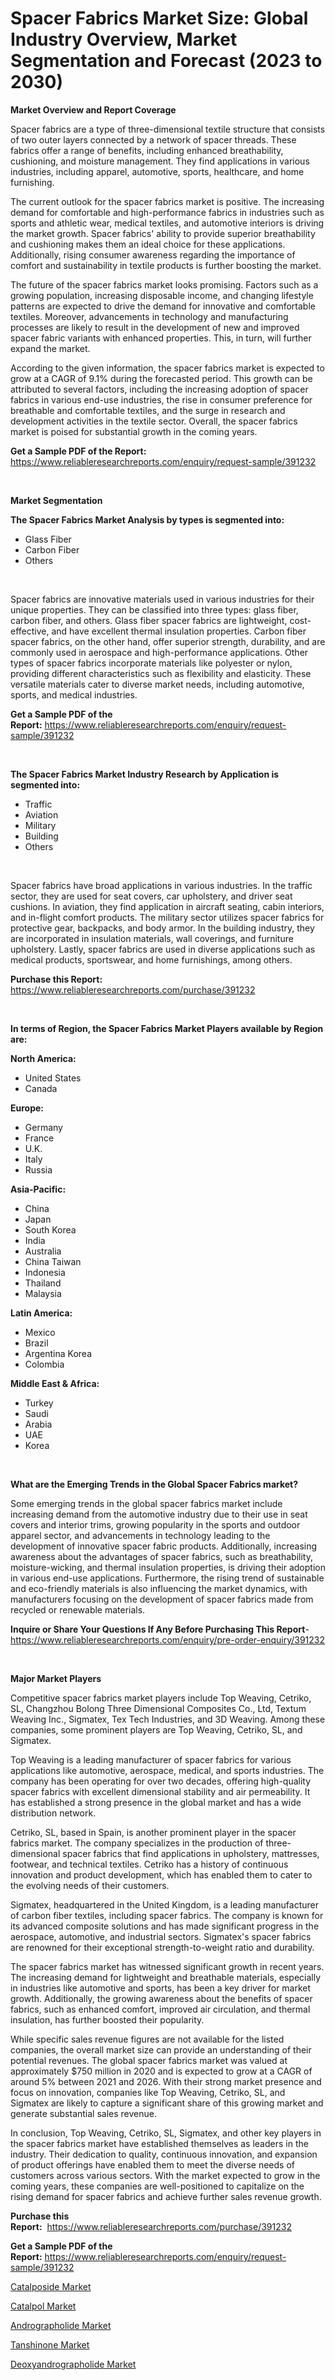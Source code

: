<p><h1>Spacer Fabrics Market Size: Global Industry Overview, Market Segmentation and Forecast (2023 to 2030)</h1></p><p><strong>Market Overview and Report Coverage</strong></p>
<p><p>Spacer fabrics are a type of three-dimensional textile structure that consists of two outer layers connected by a network of spacer threads. These fabrics offer a range of benefits, including enhanced breathability, cushioning, and moisture management. They find applications in various industries, including apparel, automotive, sports, healthcare, and home furnishing.</p><p>The current outlook for the spacer fabrics market is positive. The increasing demand for comfortable and high-performance fabrics in industries such as sports and athletic wear, medical textiles, and automotive interiors is driving the market growth. Spacer fabrics' ability to provide superior breathability and cushioning makes them an ideal choice for these applications. Additionally, rising consumer awareness regarding the importance of comfort and sustainability in textile products is further boosting the market.</p><p>The future of the spacer fabrics market looks promising. Factors such as a growing population, increasing disposable income, and changing lifestyle patterns are expected to drive the demand for innovative and comfortable textiles. Moreover, advancements in technology and manufacturing processes are likely to result in the development of new and improved spacer fabric variants with enhanced properties. This, in turn, will further expand the market.</p><p>According to the given information, the spacer fabrics market is expected to grow at a CAGR of 9.1% during the forecasted period. This growth can be attributed to several factors, including the increasing adoption of spacer fabrics in various end-use industries, the rise in consumer preference for breathable and comfortable textiles, and the surge in research and development activities in the textile sector. Overall, the spacer fabrics market is poised for substantial growth in the coming years.</p></p>
<p><strong>Get a Sample PDF of the Report:</strong> <a href="https://www.reliableresearchreports.com/enquiry/request-sample/391232">https://www.reliableresearchreports.com/enquiry/request-sample/391232</a></p>
<p>&nbsp;</p>
<p><strong>Market Segmentation</strong></p>
<p><strong>The Spacer Fabrics Market Analysis by types is segmented into:</strong></p>
<p><ul><li>Glass Fiber</li><li>Carbon Fiber</li><li>Others</li></ul></p>
<p>&nbsp;</p>
<p><p>Spacer fabrics are innovative materials used in various industries for their unique properties. They can be classified into three types: glass fiber, carbon fiber, and others. Glass fiber spacer fabrics are lightweight, cost-effective, and have excellent thermal insulation properties. Carbon fiber spacer fabrics, on the other hand, offer superior strength, durability, and are commonly used in aerospace and high-performance applications. Other types of spacer fabrics incorporate materials like polyester or nylon, providing different characteristics such as flexibility and elasticity. These versatile materials cater to diverse market needs, including automotive, sports, and medical industries.</p></p>
<p><strong>Get a Sample PDF of the Report:</strong>&nbsp;<a href="https://www.reliableresearchreports.com/enquiry/request-sample/391232">https://www.reliableresearchreports.com/enquiry/request-sample/391232</a></p>
<p>&nbsp;</p>
<p><strong>The Spacer Fabrics Market Industry Research by Application is segmented into:</strong></p>
<p><ul><li>Traffic</li><li>Aviation</li><li>Military</li><li>Building</li><li>Others</li></ul></p>
<p>&nbsp;</p>
<p><p>Spacer fabrics have broad applications in various industries. In the traffic sector, they are used for seat covers, car upholstery, and driver seat cushions. In aviation, they find application in aircraft seating, cabin interiors, and in-flight comfort products. The military sector utilizes spacer fabrics for protective gear, backpacks, and body armor. In the building industry, they are incorporated in insulation materials, wall coverings, and furniture upholstery. Lastly, spacer fabrics are used in diverse applications such as medical products, sportswear, and home furnishings, among others.</p></p>
<p><strong>Purchase this Report:</strong>&nbsp; <a href="https://www.reliableresearchreports.com/purchase/391232">https://www.reliableresearchreports.com/purchase/391232</a></p>
<p>&nbsp;</p>
<p><strong>In terms of Region, the Spacer Fabrics Market Players available by Region are:</strong></p>
<p>
    <p> <strong> North America: </strong>
        <ul>
            <li>United States</li>
            <li>Canada</li>
        </ul>
        </p> 
    <p> <strong> Europe: </strong>
        <ul>
            <li>Germany</li>
            <li>France</li>
            <li>U.K.</li>
            <li>Italy</li>
            <li>Russia</li>
        </ul>
        </p> 
    <p> <strong> Asia-Pacific: </strong>
        <ul>
            <li>China</li>
            <li>Japan</li>
            <li>South Korea</li>
            <li>India</li>
            <li>Australia</li>
            <li>China Taiwan</li>
            <li>Indonesia</li>
            <li>Thailand</li>
            <li>Malaysia</li>
        </ul>
        </p> 
    <p> <strong> Latin America: </strong>
        <ul>
            <li>Mexico</li>
            <li>Brazil</li>
            <li>Argentina Korea</li>
            <li>Colombia</li>
        </ul>
        </p> 
    <p> <strong> Middle East & Africa: </strong>
        <ul>
            <li>Turkey</li>
            <li>Saudi</li>
            <li>Arabia</li>
            <li>UAE</li>
            <li>Korea</li>
        </ul>
    </p>
    </p>
<p>&nbsp;</p>
<p><strong>What are the Emerging Trends in the Global Spacer Fabrics market?</strong></p>
<p><p>Some emerging trends in the global spacer fabrics market include increasing demand from the automotive industry due to their use in seat covers and interior trims, growing popularity in the sports and outdoor apparel sector, and advancements in technology leading to the development of innovative spacer fabric products. Additionally, increasing awareness about the advantages of spacer fabrics, such as breathability, moisture-wicking, and thermal insulation properties, is driving their adoption in various end-use applications. Furthermore, the rising trend of sustainable and eco-friendly materials is also influencing the market dynamics, with manufacturers focusing on the development of spacer fabrics made from recycled or renewable materials.</p></p>
<p><strong>Inquire or Share Your Questions If Any Before Purchasing This Report</strong>- <a href="https://www.reliableresearchreports.com/enquiry/pre-order-enquiry/391232">https://www.reliableresearchreports.com/enquiry/pre-order-enquiry/391232</a></p>
<p>&nbsp;</p>
<p><strong>Major Market Players</strong></p>
<p><p>Competitive spacer fabrics market players include Top Weaving, Cetriko, SL, Changzhou Bolong Three Dimensional Composites Co., Ltd, Textum Weaving Inc., Sigmatex, Tex Tech Industries, and 3D Weaving. Among these companies, some prominent players are Top Weaving, Cetriko, SL, and Sigmatex.</p><p>Top Weaving is a leading manufacturer of spacer fabrics for various applications like automotive, aerospace, medical, and sports industries. The company has been operating for over two decades, offering high-quality spacer fabrics with excellent dimensional stability and air permeability. It has established a strong presence in the global market and has a wide distribution network.</p><p>Cetriko, SL, based in Spain, is another prominent player in the spacer fabrics market. The company specializes in the production of three-dimensional spacer fabrics that find applications in upholstery, mattresses, footwear, and technical textiles. Cetriko has a history of continuous innovation and product development, which has enabled them to cater to the evolving needs of their customers.</p><p>Sigmatex, headquartered in the United Kingdom, is a leading manufacturer of carbon fiber textiles, including spacer fabrics. The company is known for its advanced composite solutions and has made significant progress in the aerospace, automotive, and industrial sectors. Sigmatex's spacer fabrics are renowned for their exceptional strength-to-weight ratio and durability.</p><p>The spacer fabrics market has witnessed significant growth in recent years. The increasing demand for lightweight and breathable materials, especially in industries like automotive and sports, has been a key driver for market growth. Additionally, the growing awareness about the benefits of spacer fabrics, such as enhanced comfort, improved air circulation, and thermal insulation, has further boosted their popularity.</p><p>While specific sales revenue figures are not available for the listed companies, the overall market size can provide an understanding of their potential revenues. The global spacer fabrics market was valued at approximately $750 million in 2020 and is expected to grow at a CAGR of around 5% between 2021 and 2026. With their strong market presence and focus on innovation, companies like Top Weaving, Cetriko, SL, and Sigmatex are likely to capture a significant share of this growing market and generate substantial sales revenue.</p><p>In conclusion, Top Weaving, Cetriko, SL, Sigmatex, and other key players in the spacer fabrics market have established themselves as leaders in the industry. Their dedication to quality, continuous innovation, and expansion of product offerings have enabled them to meet the diverse needs of customers across various sectors. With the market expected to grow in the coming years, these companies are well-positioned to capitalize on the rising demand for spacer fabrics and achieve further sales revenue growth.</p></p>
<p><strong>Purchase this Report:</strong>&nbsp;&nbsp;<a href="https://www.reliableresearchreports.com/purchase/391232">https://www.reliableresearchreports.com/purchase/391232</a></p>
<p></p>
<p><strong>Get a Sample PDF of the Report:</strong>&nbsp;<a href="https://www.reliableresearchreports.com/enquiry/request-sample/391232">https://www.reliableresearchreports.com/enquiry/request-sample/391232</a></p>
<p><p><a href="https://medium.com/@adolfoadams1988/decoding-catalposide-market-metrics-market-share-trends-and-growth-patterns-d5c8510c8995">Catalposide Market</a></p><p><a href="https://medium.com/@noemiharvey05/catalpol-market-furnishes-information-on-market-share-market-trends-and-market-growth-f5ac1e471c5a">Catalpol Market</a></p><p><a href="https://medium.com/@roscoemayer1990/andrographolide-market-insights-into-market-cagr-market-trends-and-growth-strategies-ae2207677c21">Andrographolide Market</a></p><p><a href="https://medium.com/@malliefeest1955/tanshinone-market-furnishes-information-on-market-share-market-trends-and-market-growth-cb9f9fc778bf">Tanshinone Market</a></p><p><a href="https://medium.com/@lloydgrimes52/deoxyandrographolide-market-size-market-outlook-and-market-forecast-2023-to-2030-23f35d989ad5">Deoxyandrographolide Market</a></p></p>